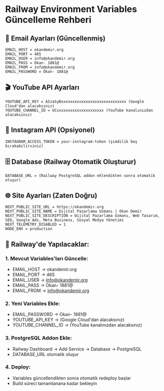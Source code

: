# Railway Environment Variables Güncelleme Rehberi

## 📧 Email Ayarları (Güncellenmiş)
```
EMAIL_HOST = okandemir.org
EMAIL_PORT = 465
EMAIL_USER = info@okandemir.org
EMAIL_PASS = Okan- 1881@ 
EMAIL_FROM = info@okandemir.org
EMAIL_PASSWORD = Okan- 1881@ 
```

## 🎬 YouTube API Ayarları
```
YOUTUBE_API_KEY = AIzaSyBxxxxxxxxxxxxxxxxxxxxxxxxxxxxx (Google Cloud'dan alacaksınız)
YOUTUBE_CHANNEL_ID = UCxxxxxxxxxxxxxxxxxxxxx (YouTube kanalınızdan alacaksınız)
```

## 📱 Instagram API (Opsiyonel)
```
INSTAGRAM_ACCESS_TOKEN = your-instagram-token (şimdilik boş bırakabilirsiniz)
```

## 🗄️ Database (Railway Otomatik Oluşturur)
```
DATABASE_URL = (Railway PostgreSQL addon eklendikten sonra otomatik oluşur)
```

## 🌐 Site Ayarları (Zaten Doğru)
```
NEXT_PUBLIC_SITE_URL = https://okandemir.org
NEXT_PUBLIC_SITE_NAME = Dijital Pazarlama Uzmanı | Okan Demir
NEXT_PUBLIC_SITE_DESCRIPTION = Dijital Pazarlama Uzmanı, Web Tasarım, SEO, Google Ads, Meta Business, Sosyal Medya Yönetimi
NEXT_TELEMETRY_DISABLED = 1
NODE_ENV = production
```

## 🔧 Railway'de Yapılacaklar:

### 1. Mevcut Variables'ları Güncelle:
- EMAIL_HOST → okandemir.org
- EMAIL_PORT → 465
- EMAIL_USER → info@okandemir.org
- EMAIL_PASS → Okan- 1881@ 
- EMAIL_FROM → info@okandemir.org

### 2. Yeni Variables Ekle:
- EMAIL_PASSWORD → Okan- 1881@ 
- YOUTUBE_API_KEY → (Google Cloud'dan alacaksınız)
- YOUTUBE_CHANNEL_ID → (YouTube kanalınızdan alacaksınız)

### 3. PostgreSQL Addon Ekle:
- Railway Dashboard → Add Service → Database → PostgreSQL
- DATABASE_URL otomatik oluşur

### 4. Deploy:
- Variables güncellendikten sonra otomatik redeploy başlar
- Build süreci tamamlanana kadar bekleyin
